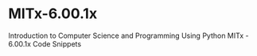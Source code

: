 # MITx-6.00.1x
Introduction to Computer Science and Programming Using Python MITx - 6.00.1x Code Snippets
